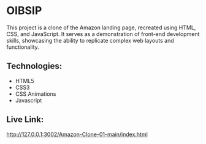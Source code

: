 # OIBSIP
This project is a clone of the Amazon landing page, recreated using HTML, CSS, and JavaScript. It serves as a demonstration of front-end development skills, showcasing the ability to replicate complex web layouts and functionality.

## Technologies:
* HTML5
* CSS3
* CSS Animations
* Javascript

## Live Link:
http://127.0.0.1:3002/Amazon-Clone-01-main/index.html
